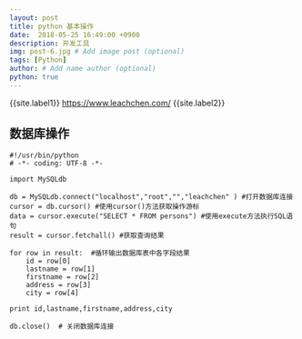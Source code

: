 ```yaml
---
layout: post
title: python 基本操作
date:  2018-05-25 16:49:00 +0900  
description: 开发工具
img: post-6.jpg # Add image post (optional)
tags: [Python]
author: # Add name author (optional)
python: true
---
```


{{site.label1}} <a href="https://www.leachchen.com/" target="\_blank">https://www.leachchen.com/</a> {{site.label2}}

## 数据库操作 ##
```
#!/usr/bin/python
# -*- coding: UTF-8 -*-

import MySQLdb

db = MySQLdb.connect("localhost","root","","leachchen" ) #打开数据库连接
cursor = db.cursor() #使用cursor()方法获取操作游标
data = cursor.execute("SELECT * FROM persons") #使用execute方法执行SQL语句
result = cursor.fetchall() #获取查询结果

for row in result:  #循环输出数据库表中各字段结果
    id = row[0]
    lastname = row[1]
    firstname = row[2]
    address = row[3]
    city = row[4]

print id,lastname,firstname,address,city

db.close()  # 关闭数据库连接
```
